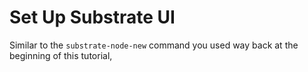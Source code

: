 Set Up Substrate UI
===

Similar to the `substrate-node-new` command you used way back at the beginning of this tutorial, 